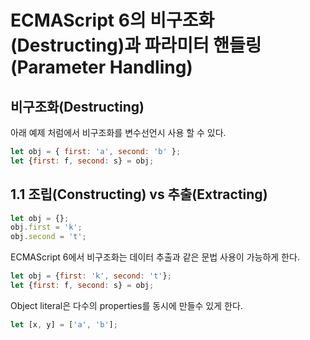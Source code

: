 # ECMAScript 6의 비구조화(Destructing)과 파라미터 핸들링(Parameter Handling)

## 비구조화(Destructing)

아래 예제 처럼에서 비구조화를 변수선언시 사용 할 수 있다. 
```javascript
let obj = { first: 'a', second: 'b' };
let {first: f, second: s} = obj;
```

## 1.1 조립(Constructing) vs 추출(Extracting)
```javascript
let obj = {};
obj.first = 'k';
obj.second = 't';
```
ECMAScript 6에서 비구조화는 데이터 추출과 같은 문법 사용이 가능하게 한다. 
```javascript
let obj = {first: 'k', second: 't'};
let {first: f, second: s} = obj;
```
Object literal은 다수의 properties를 동시에 만들수 있게 한다. 
```javascript
let [x, y] = ['a', 'b'];
```

